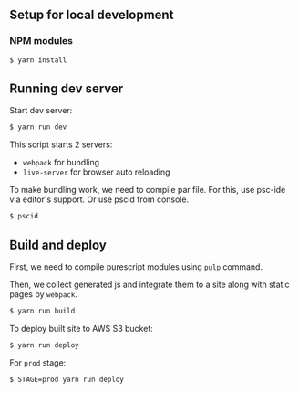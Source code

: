 ## Setup for local development

### NPM modules

```sh
$ yarn install
```

## Running dev server

Start dev server:

```sh
$ yarn run dev
```

This script starts 2 servers:

- `webpack` for bundling
- `live-server` for browser auto reloading

To make bundling work, we need to compile par file.
For this, use psc-ide via editor's support.
Or use pscid from console.

```sh
$ pscid
```

## Build and deploy

First, we need to compile purescript modules using `pulp` command.

Then, we collect generated js and integrate them to a site along with static pages by `webpack`.

```sh
$ yarn run build 
```

To deploy built site to AWS S3 bucket:

```sh
$ yarn run deploy
```

For `prod` stage:

```sh
$ STAGE=prod yarn run deploy
```

